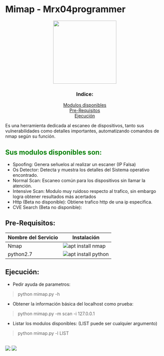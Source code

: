 
<h1>Mimap - Mrx04programmer </h1>
<div align="center">
<img src="https://media2.giphy.com/media/Pgnjjt9wKMpbKycPVn/giphy.gif?cid=ecf05e47fwwe5nxir7x0pvaj7ki3o5v6ehzfsesn8cvbn8c0&rid=giphy.gif&ct=s" width="200px">
<div>
<h3>Indice:</h3>
<a href="https://github.com/mrx04programmer/mimap#modules">Modulos disponibles</a><br>
<a href="https://github.com/mrx04programmer/mimap#pre">Pre-Requisitos</a><br>
<a href="https://github.com/mrx04programmer/mimap#ejecuci%C3%B3n">Ejecución</a>
</div>
</div>

<style>
#modules{
	color: green;
	}
</style>

Es una herramienta dedicada al escaneo de dispositivos, tanto sus vulnerabilidades como detalles importantes, automatizando comandos de nmap según su función.
<h2 id="modules">Sus modulos disponibles son:</h2>

* Spoofing: Genera señuelos al realizar un escaner (IP Falsa)
* Os Detector: Detecta y muestra los detalles del Sistema operativo encontrado.
* Normal Scan: Escaneo común para los dispositivos sin llamar la atención.
* Intensive Scan: Modulo muy ruidoso respecto al trafico, sin embargo logra obtener resultados más acertados
* Http (Beta no disponible): Obtiene trafico http de una ip especifica.
* CVE Search (Beta no disponible):
<h2 id="pre">Pre-Requisitos:</h2>

| Nombre del Servicio | Instalación |
| ------------------- | ----------- |
|  Nmap | ![apt install nmap](https://www.nmap.org)|
| python2.7 | ![apt install python](https://www.python.org)|

<h2 id="execute">Ejecución:</h2>

* Pedir ayuda de parametros:
> python mimap.py -h
* Obtener la información básica del localhost como prueba:
> python mimap.py -m scan -i 127.0.0.1
* Listar los modulos disponibles: (LIST puede ser cualquier argumento)
> python mimap.py -l LIST


<br>
<a href="#"><img src="https://img.shields.io/badge/OS%20probado-Linux-b?style=plastic&logo=linux&color=yellow&logoColor=yellow"></a>
<a href="#"><img src="https://img.shields.io/github/license/mrx04programmer/mimap?color=y&label=License&logo=gitea&style=plastic"></a>

